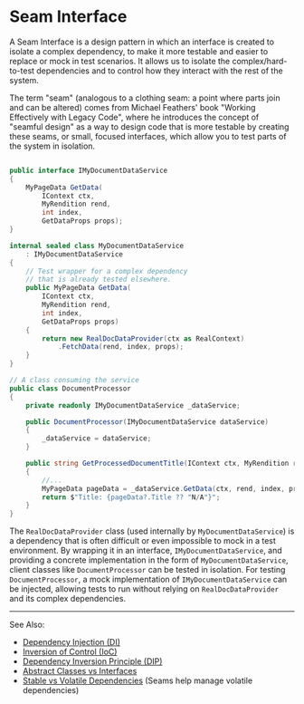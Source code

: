 # Seam Interface

A Seam Interface is a design pattern in which an interface is created to isolate a complex dependency, to make it more
testable and easier to replace or mock in test scenarios. It allows us to isolate the complex/hard-to-test dependencies
and to control how they interact with the rest of the system.

The term "seam" (analogous to a clothing seam: a point where parts join and can be altered) comes from Michael Feathers'
book "Working Effectively with Legacy Code", where he introduces the
concept of "seamful design" as a way to design code that is more testable by creating these seams, or small, focused
interfaces, which allow you to test parts of the system in isolation.

```C#

public interface IMyDocumentDataService
{
    MyPageData GetData(
        IContext ctx,
        MyRendition rend,
        int index,
        GetDataProps props);
}

internal sealed class MyDocumentDataService
    : IMyDocumentDataService
{
    // Test wrapper for a complex dependency
    // that is already tested elsewhere.
    public MyPageData GetData(
        IContext ctx,
        MyRendition rend,
        int index,
        GetDataProps props)
    {
        return new RealDocDataProvider(ctx as RealContext)
            .FetchData(rend, index, props);
    }
}

// A class consuming the service
public class DocumentProcessor
{
    private readonly IMyDocumentDataService _dataService;

    public DocumentProcessor(IMyDocumentDataService dataService)
    {
        _dataService = dataService;
    }

    public string GetProcessedDocumentTitle(IContext ctx, MyRendition rend, int index)
    {       
        //...
        MyPageData pageData = _dataService.GetData(ctx, rend, index, props);       
        return $"Title: {pageData?.Title ?? "N/A"}";
    }
}
```

The `RealDocDataProvider` class (used internally by `MyDocumentDataService`) is a dependency that is often difficult or
even impossible to mock in a test
environment. By wrapping it in an interface, `IMyDocumentDataService`, and providing a concrete implementation in the
form of `MyDocumentDataService`, client classes like `DocumentProcessor` can be tested in isolation. For testing
`DocumentProcessor`, a mock implementation
of `IMyDocumentDataService` can be injected, allowing tests to run without relying
on `RealDocDataProvider` and its complex dependencies.

---
See Also:

- [Dependency Injection (DI)](Dependency-Injection-DI.md)
- [Inversion of Control (IoC)](Inversion-of-Control-IoC.md)
- [Dependency Inversion Principle (DIP)](Dependency-Inversion-Principle-DIP.md)
- [Abstract Classes vs Interfaces](Abstract-Classes-vs-Interfaces.md)
- [Stable vs Volatile Dependencies](Stable-vs-Volatile-Dependencies.md) (Seams help manage volatile dependencies)